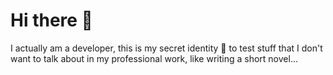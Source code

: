 # Hi there 👋

I actually am a developer, this is my secret identity :ninja: to test stuff that I don't want to talk about in my professional work, like writing a short novel...
